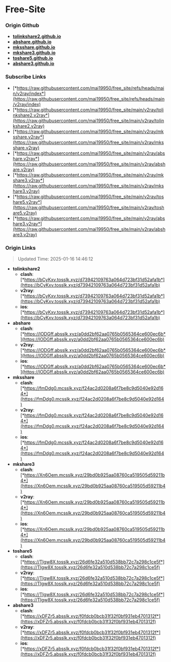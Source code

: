 # Free-Site

### Origin Github

- [**tolinkshare2.github.io**](https://github.com/tolinkshare2/tolinkshare2.github.io)
- [**abshare.github.io**](https://github.com/abshare/abshare.github.io)
- [**mksshare.github.io**](https://github.com/mksshare/mksshare.github.io)
- [**mkshare3.github.io**](https://github.com/mkshare3/mkshare3.github.io)
- [**toshare5.github.io**](https://github.com/toshare5/toshare5.github.io)
- [**abshare3.github.io**](https://github.com/abshare3/abshare3.github.io)

### Subscribe Links

- [*https://raw.githubusercontent.com/mai19950/free_site/refs/heads/main/v2ray/index*](https://raw.githubusercontent.com/mai19950/free_site/refs/heads/main/v2ray/index)
- [*https://raw.githubusercontent.com/mai19950/free_site/main/v2ray/tolinkshare2.v2ray*](https://raw.githubusercontent.com/mai19950/free_site/main/v2ray/tolinkshare2.v2ray)
- [*https://raw.githubusercontent.com/mai19950/free_site/main/v2ray/mksshare.v2ray*](https://raw.githubusercontent.com/mai19950/free_site/main/v2ray/mksshare.v2ray)
- [*https://raw.githubusercontent.com/mai19950/free_site/main/v2ray/abshare.v2ray*](https://raw.githubusercontent.com/mai19950/free_site/main/v2ray/abshare.v2ray)
- [*https://raw.githubusercontent.com/mai19950/free_site/main/v2ray/mkshare3.v2ray*](https://raw.githubusercontent.com/mai19950/free_site/main/v2ray/mkshare3.v2ray)
- [*https://raw.githubusercontent.com/mai19950/free_site/main/v2ray/toshare5.v2ray*](https://raw.githubusercontent.com/mai19950/free_site/main/v2ray/toshare5.v2ray)
- [*https://raw.githubusercontent.com/mai19950/free_site/main/v2ray/abshare3.v2ray*](https://raw.githubusercontent.com/mai19950/free_site/main/v2ray/abshare3.v2ray)

### Origin Links

> Updated Time: 2025-01-16 14:46:12

- **tolinkshare2**
  - **clash**: [*https://bCyKxv.tosslk.xyz/d73942109763a064d723bf31d52afa1b*](https://bCyKxv.tosslk.xyz/d73942109763a064d723bf31d52afa1b)
  - **v2ray**: [*https://bCyKxv.tosslk.xyz/d73942109763a064d723bf31d52afa1b*](https://bCyKxv.tosslk.xyz/d73942109763a064d723bf31d52afa1b)
  - **ios**: [*https://bCyKxv.tosslk.xyz/d73942109763a064d723bf31d52afa1b*](https://bCyKxv.tosslk.xyz/d73942109763a064d723bf31d52afa1b)
- **abshare**
  - **clash**: [*https://lODGff.absslk.xyz/a0dd2bf62aa0765b0565364ce600ec6b*](https://lODGff.absslk.xyz/a0dd2bf62aa0765b0565364ce600ec6b)
  - **v2ray**: [*https://lODGff.absslk.xyz/a0dd2bf62aa0765b0565364ce600ec6b*](https://lODGff.absslk.xyz/a0dd2bf62aa0765b0565364ce600ec6b)
  - **ios**: [*https://lODGff.absslk.xyz/a0dd2bf62aa0765b0565364ce600ec6b*](https://lODGff.absslk.xyz/a0dd2bf62aa0765b0565364ce600ec6b)
- **mksshare**
  - **clash**: [*https://fmDdg0.mcsslk.xyz/f24ac2d0208a6f7be8c9d5040e92d164*](https://fmDdg0.mcsslk.xyz/f24ac2d0208a6f7be8c9d5040e92d164)
  - **v2ray**: [*https://fmDdg0.mcsslk.xyz/f24ac2d0208a6f7be8c9d5040e92d164*](https://fmDdg0.mcsslk.xyz/f24ac2d0208a6f7be8c9d5040e92d164)
  - **ios**: [*https://fmDdg0.mcsslk.xyz/f24ac2d0208a6f7be8c9d5040e92d164*](https://fmDdg0.mcsslk.xyz/f24ac2d0208a6f7be8c9d5040e92d164)
- **mkshare3**
  - **clash**: [*https://Xn6Oem.mcsslk.xyz/29bd0b925aa08760ca519505d59211b4*](https://Xn6Oem.mcsslk.xyz/29bd0b925aa08760ca519505d59211b4)
  - **v2ray**: [*https://Xn6Oem.mcsslk.xyz/29bd0b925aa08760ca519505d59211b4*](https://Xn6Oem.mcsslk.xyz/29bd0b925aa08760ca519505d59211b4)
  - **ios**: [*https://Xn6Oem.mcsslk.xyz/29bd0b925aa08760ca519505d59211b4*](https://Xn6Oem.mcsslk.xyz/29bd0b925aa08760ca519505d59211b4)
- **toshare5**
  - **clash**: [*https://TIgw8X.tosslk.xyz/26d6fe32a510d538bb72c7a298c1ce5f*](https://TIgw8X.tosslk.xyz/26d6fe32a510d538bb72c7a298c1ce5f)
  - **v2ray**: [*https://TIgw8X.tosslk.xyz/26d6fe32a510d538bb72c7a298c1ce5f*](https://TIgw8X.tosslk.xyz/26d6fe32a510d538bb72c7a298c1ce5f)
  - **ios**: [*https://TIgw8X.tosslk.xyz/26d6fe32a510d538bb72c7a298c1ce5f*](https://TIgw8X.tosslk.xyz/26d6fe32a510d538bb72c7a298c1ce5f)
- **abshare3**
  - **clash**: [*https://xDFZr5.absslk.xyz/f0fdcb0bcb31f32f0bf931eb4701312f*](https://xDFZr5.absslk.xyz/f0fdcb0bcb31f32f0bf931eb4701312f)
  - **v2ray**: [*https://xDFZr5.absslk.xyz/f0fdcb0bcb31f32f0bf931eb4701312f*](https://xDFZr5.absslk.xyz/f0fdcb0bcb31f32f0bf931eb4701312f)
  - **ios**: [*https://xDFZr5.absslk.xyz/f0fdcb0bcb31f32f0bf931eb4701312f*](https://xDFZr5.absslk.xyz/f0fdcb0bcb31f32f0bf931eb4701312f)
